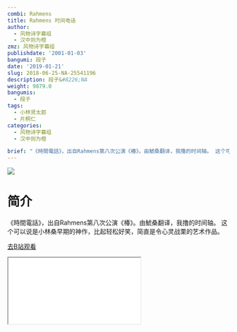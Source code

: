 ```yaml
---
combi: Rahmens
title: Rahmens 时间电话
author:
  - 风物诗字幕组
  - 汉中则为橙
zmz: 风物诗字幕组
publishdate: '2001-01-03'
bangumi: 段子
date: '2019-01-21'
slug: 2018-06-25-NA-25541196
description: 段子&#8226;NA
weight: 9879.0
bangumis:
  - 段子
tags:
  - 小林贤太郎
  - 片桐仁
categories:
  - 风物诗字幕组
  - 汉中则为橙

brief: "《時間電話》，出自Rahmens第八次公演《椿》。由鯱桑翻译，我撸的时间轴。 这个可以说是小林桑早期的神作，比起轻松好笑，简直是令心灵战栗的艺术作品。"
---
```

![](https://i.imgur.com/hxxl3Rg.jpg)
# 简介  
《時間電話》，出自Rahmens第八次公演《椿》。由鯱桑翻译，我撸的时间轴。
这个可以说是小林桑早期的神作，比起轻松好笑，简直是令心灵战栗的艺术作品。  

[去B站观看](https://www.bilibili.com/video/av25541196/)
<div class ="resp-container"><iframe class="testiframe" src="//player.bilibili.com/player.html?aid=25541196"", scrolling="no", allowfullscreen="true" > </iframe></div> 
